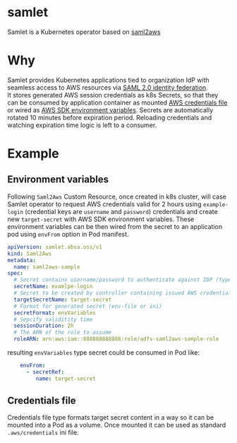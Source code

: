 # samlet
Samlet is a Kubernetes operator based on [saml2aws](https://github.com/Versent/saml2aws)

# Why
Samlet provides Kubernetes applications tied to organization IdP with seamless access to AWS resources via [SAML 2.0 identity federation](https://docs.aws.amazon.com/IAM/latest/UserGuide/id_roles_providers_saml.html).  
It stores generated AWS session credentials as k8s Secrets, so that they can be consumed by application container as mounted [AWS credentials file](https://docs.aws.amazon.com/credref/latest/refdocs/creds-config-files.html) or wired as [AWS SDK environment variables](https://docs.aws.amazon.com/credref/latest/refdocs/environment-variables.html).
Secrets are automatically rotated 10 minutes before expiration period. Reloading 
credentials and watching expiration time logic is left to a consumer.

# Example
## Environment variables
Following `Saml2Aws` Custom Resource, once created in k8s cluster, will case Samlet operator to request AWS credentials valid for 2 hours using `example-login` (credential keys are `username` and `password`) credentials and create new `target-secret` with AWS SDK environment variables. 
These environment variables can be then wired from the secret to an application pod using `envFrom` option in Pod manifest.
```yaml
apiVersion: samlet.absa.oss/v1
kind: Saml2Aws
metadata:
  name: saml2aws-sample
spec:
  # Secret contains username/password to authenticate against IDP (type ADFS)
  secretName: examlpe-login
  # Secret to be created by controller containing issued AWS credentials
  targetSecretName: target-secret
  # Format for generated secret (env-file or ini)
  secretFormat: envVariables
  # Sepcify validitity time
  sessionDuration: 2h
  # The ARN of the role to assume
  roleARN: arn:aws:iam::888888888888:role/adfs-saml2aws-sample-role
```
resulting `envVariables` type secret could be consumed in Pod like:
```yaml
    envFrom:
      - secretRef:
         name: target-secret
```
## Credentials file
Credentials file type formats target secret content in a way so it can be mounted into a Pod as a volume. Once mounted it can be used as standard `.aws/credentials` ini file.
